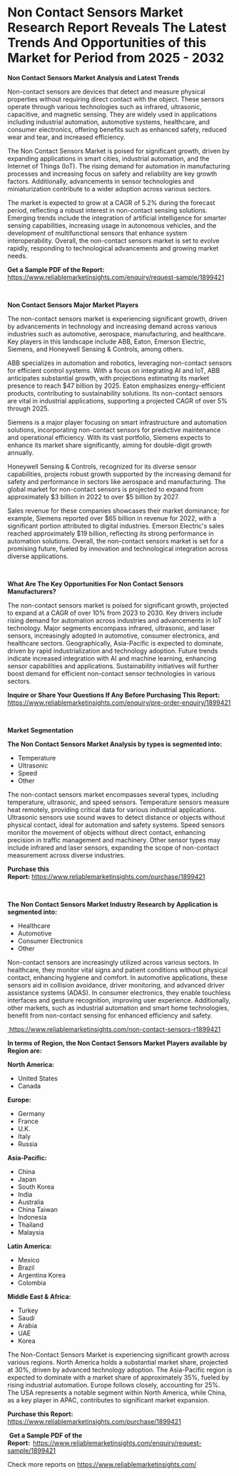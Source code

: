 <p><h1>Non Contact Sensors Market Research Report Reveals The Latest Trends And Opportunities of this Market for Period from 2025 - 2032</h1></p><p><strong>Non Contact Sensors Market Analysis and Latest Trends</strong></p>
<p><p>Non-contact sensors are devices that detect and measure physical properties without requiring direct contact with the object. These sensors operate through various technologies such as infrared, ultrasonic, capacitive, and magnetic sensing. They are widely used in applications including industrial automation, automotive systems, healthcare, and consumer electronics, offering benefits such as enhanced safety, reduced wear and tear, and increased efficiency.</p><p>The Non Contact Sensors Market is poised for significant growth, driven by expanding applications in smart cities, industrial automation, and the Internet of Things (IoT). The rising demand for automation in manufacturing processes and increasing focus on safety and reliability are key growth factors. Additionally, advancements in sensor technologies and miniaturization contribute to a wider adoption across various sectors.</p><p>The market is expected to grow at a CAGR of 5.2% during the forecast period, reflecting a robust interest in non-contact sensing solutions. Emerging trends include the integration of artificial intelligence for smarter sensing capabilities, increasing usage in autonomous vehicles, and the development of multifunctional sensors that enhance system interoperability. Overall, the non-contact sensors market is set to evolve rapidly, responding to technological advancements and growing market needs.</p></p>
<p><strong>Get a Sample PDF of the Report:&nbsp;</strong> <a href="https://www.reliablemarketinsights.com/enquiry/request-sample/1899421?utm_campaign=2135&utm_medium=2&utm_source=Github&utm_content=ia&utm_term=11022025&utm_id=non-contact-sensors">https://www.reliablemarketinsights.com/enquiry/request-sample/1899421</a></p>
<p>&nbsp;</p>
<p><strong>Non Contact Sensors Major Market Players</strong></p>
<p><p>The non-contact sensors market is experiencing significant growth, driven by advancements in technology and increasing demand across various industries such as automotive, aerospace, manufacturing, and healthcare. Key players in this landscape include ABB, Eaton, Emerson Electric, Siemens, and Honeywell Sensing & Controls, among others.</p><p>ABB specializes in automation and robotics, leveraging non-contact sensors for efficient control systems. With a focus on integrating AI and IoT, ABB anticipates substantial growth, with projections estimating its market presence to reach $47 billion by 2025. Eaton emphasizes energy-efficient products, contributing to sustainability solutions. Its non-contact sensors are vital in industrial applications, supporting a projected CAGR of over 5% through 2025.</p><p>Siemens is a major player focusing on smart infrastructure and automation solutions, incorporating non-contact sensors for predictive maintenance and operational efficiency. With its vast portfolio, Siemens expects to enhance its market share significantly, aiming for double-digit growth annually.</p><p>Honeywell Sensing & Controls, recognized for its diverse sensor capabilities, projects robust growth supported by the increasing demand for safety and performance in sectors like aerospace and manufacturing. The global market for non-contact sensors is projected to expand from approximately $3 billion in 2022 to over $5 billion by 2027.</p><p>Sales revenue for these companies showcases their market dominance; for example, Siemens reported over $65 billion in revenue for 2022, with a significant portion attributed to digital industries. Emerson Electric's sales reached approximately $19 billion, reflecting its strong performance in automation solutions. Overall, the non-contact sensors market is set for a promising future, fueled by innovation and technological integration across diverse applications.</p></p>
<p>&nbsp;</p>
<p><strong>What Are The Key Opportunities For Non Contact Sensors Manufacturers?</strong></p>
<p><p>The non-contact sensors market is poised for significant growth, projected to expand at a CAGR of over 10% from 2023 to 2030. Key drivers include rising demand for automation across industries and advancements in IoT technology. Major segments encompass infrared, ultrasonic, and laser sensors, increasingly adopted in automotive, consumer electronics, and healthcare sectors. Geographically, Asia-Pacific is expected to dominate, driven by rapid industrialization and technology adoption. Future trends indicate increased integration with AI and machine learning, enhancing sensor capabilities and applications. Sustainability initiatives will further boost demand for efficient non-contact sensor technologies in various sectors.</p></p>
<p><strong>Inquire or Share Your Questions If Any Before Purchasing This Report:</strong> <a href="https://www.reliablemarketinsights.com/enquiry/pre-order-enquiry/1899421?utm_campaign=2135&utm_medium=2&utm_source=Github&utm_content=ia&utm_term=11022025&utm_id=non-contact-sensors">https://www.reliablemarketinsights.com/enquiry/pre-order-enquiry/1899421</a></p>
<p>&nbsp;</p>
<p><strong>Market Segmentation</strong></p>
<p><strong>The Non Contact Sensors Market Analysis by types is segmented into:</strong></p>
<p><ul><li>Temperature</li><li>Ultrasonic</li><li>Speed</li><li>Other</li></ul></p>
<p><p>The non-contact sensors market encompasses several types, including temperature, ultrasonic, and speed sensors. Temperature sensors measure heat remotely, providing critical data for various industrial applications. Ultrasonic sensors use sound waves to detect distance or objects without physical contact, ideal for automation and safety systems. Speed sensors monitor the movement of objects without direct contact, enhancing precision in traffic management and machinery. Other sensor types may include infrared and laser sensors, expanding the scope of non-contact measurement across diverse industries.</p></p>
<p><strong>Purchase this Report:&nbsp;</strong><a href="https://www.reliablemarketinsights.com/purchase/1899421?utm_campaign=2135&utm_medium=2&utm_source=Github&utm_content=ia&utm_term=11022025&utm_id=non-contact-sensors">https://www.reliablemarketinsights.com/purchase/1899421</a></p>
<p>&nbsp;</p>
<p><strong>The Non Contact Sensors Market Industry Research by Application is segmented into:</strong></p>
<p><ul><li>Healthcare</li><li>Automotive</li><li>Consumer Electronics</li><li>Other</li></ul></p>
<p><p>Non-contact sensors are increasingly utilized across various sectors. In healthcare, they monitor vital signs and patient conditions without physical contact, enhancing hygiene and comfort. In automotive applications, these sensors aid in collision avoidance, driver monitoring, and advanced driver assistance systems (ADAS). In consumer electronics, they enable touchless interfaces and gesture recognition, improving user experience. Additionally, other markets, such as industrial automation and smart home technologies, benefit from non-contact sensing for enhanced efficiency and safety.</p></p>
<p><a href="https://www.reliablemarketinsights.com/non-contact-sensors-r1899421?utm_campaign=2135&utm_medium=2&utm_source=Github&utm_content=ia&utm_term=11022025&utm_id=non-contact-sensors">&nbsp;https://www.reliablemarketinsights.com/non-contact-sensors-r1899421</a></p>
<p><strong>In terms of Region, the Non Contact Sensors Market Players available by Region are:</strong></p>
<p>
    <p> <strong> North America: </strong>
        <ul>
            <li>United States</li>
            <li>Canada</li>
        </ul>
        </p> 
    <p> <strong> Europe: </strong>
        <ul>
            <li>Germany</li>
            <li>France</li>
            <li>U.K.</li>
            <li>Italy</li>
            <li>Russia</li>
        </ul>
        </p> 
    <p> <strong> Asia-Pacific: </strong>
        <ul>
            <li>China</li>
            <li>Japan</li>
            <li>South Korea</li>
            <li>India</li>
            <li>Australia</li>
            <li>China Taiwan</li>
            <li>Indonesia</li>
            <li>Thailand</li>
            <li>Malaysia</li>
        </ul>
        </p> 
    <p> <strong> Latin America: </strong>
        <ul>
            <li>Mexico</li>
            <li>Brazil</li>
            <li>Argentina Korea</li>
            <li>Colombia</li>
        </ul>
        </p> 
    <p> <strong> Middle East & Africa: </strong>
        <ul>
            <li>Turkey</li>
            <li>Saudi</li>
            <li>Arabia</li>
            <li>UAE</li>
            <li>Korea</li>
        </ul>
    </p>
    </p>
<p><p>The Non-Contact Sensors Market is experiencing significant growth across various regions. North America holds a substantial market share, projected at 30%, driven by advanced technology adoption. The Asia-Pacific region is expected to dominate with a market share of approximately 35%, fueled by rising industrial automation. Europe follows closely, accounting for 25%. The USA represents a notable segment within North America, while China, as a key player in APAC, contributes to significant market expansion.</p></p>
<p><strong>Purchase this Report: </strong><a href="https://www.reliablemarketinsights.com/purchase/1899421?utm_campaign=2135&utm_medium=2&utm_source=Github&utm_content=ia&utm_term=11022025&utm_id=non-contact-sensors">https://www.reliablemarketinsights.com/purchase/1899421</a></p>
<p>&nbsp;<strong>Get a Sample PDF of the Report:&nbsp;&nbsp;</strong><a href="https://www.reliablemarketinsights.com/enquiry/request-sample/1899421?utm_campaign=2135&utm_medium=2&utm_source=Github&utm_content=ia&utm_term=11022025&utm_id=non-contact-sensors">https://www.reliablemarketinsights.com/enquiry/request-sample/1899421</a></p>
<p><strong></strong></p>
<p>Check more reports on <a href="https://www.reliablemarketinsights.com/?utm_campaign=2135&utm_medium=2&utm_source=Github&utm_content=ia&utm_term=11022025&utm_id=non-contact-sensors">https://www.reliablemarketinsights.com/</a></p>